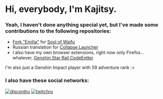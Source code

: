 # Hi, everybody, I'm Kajitsy.



### Yeah, I haven't done anything special yet, but I've made some contributions to the following repositories:

- [Fork "Emilia"](https://github.com/Kajitsy/Emilia) for [Soul of Waifu](https://github.com/jofizcd/Soul-of-Waifu) 
- Russian translation for [Collapse Launcher](https://github.com/CollapseLauncher/Collapse)
- I also have my own browser extensions, right now only Firefox... whatever, [Genshin Star Rail CodeEntter](https://github.com/Kajitsy/Genshin-Star-Rail-CodeEntter)

I'm also just a Genshin Impact player with 59 adventure rank :>

### I also have these social networks:

[![discordru](https://img.shields.io/badge/Discord-ru-515ce8.svg)](https://discord.gg/6UvYzBKCZK)
[![twitchru](https://img.shields.io/badge/Twitch-ru-9248fd.svg)](https://twitch.tv/kajitsy_)
